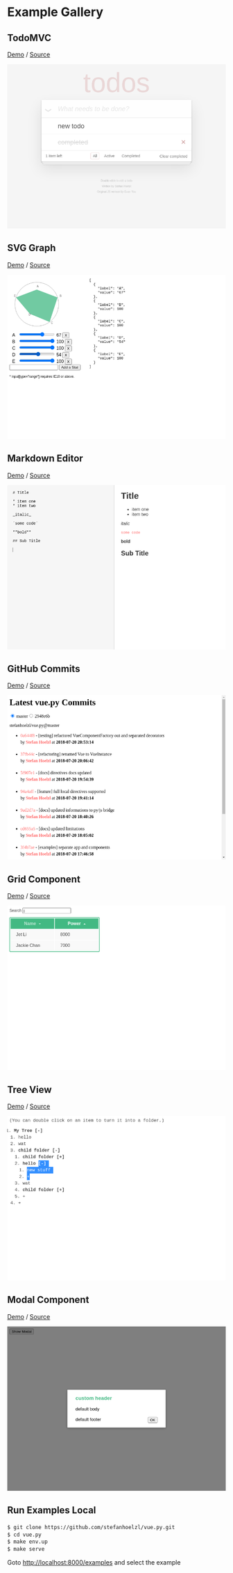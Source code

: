 # Example Gallery

## TodoMVC
[Demo](https://stefanhoelzl.github.io/vue.py/examples/todo_mvc) / [Source](https://github.com/stefanhoelzl/vue.py/tree/master/examples/todo_mvc)

![TodoMVC Screenshot](https://raw.githubusercontent.com/stefanhoelzl/vue.py/gh-pages/examples/todo_mvc/screenshot.png)

## SVG Graph
[Demo](https://stefanhoelzl.github.io/vue.py/examples/svg_graph) / [Source](https://github.com/stefanhoelzl/vue.py/tree/master/examples/svg_graph)

![SVG Graph Screenshot](https://raw.githubusercontent.com/stefanhoelzl/vue.py/gh-pages/examples/svg_graph/screenshot.png)


## Markdown Editor
[Demo](https://stefanhoelzl.github.io/vue.py/examples/markdown_editor) / [Source](https://github.com/stefanhoelzl/vue.py/tree/master/examples/markdown_editor)

![Markdown Editor Screenshot](https://raw.githubusercontent.com/stefanhoelzl/vue.py/gh-pages/examples/markdown_editor/screenshot.png)

## GitHub Commits
[Demo](https://stefanhoelzl.github.io/vue.py/examples/github_commits) / [Source](https://github.com/stefanhoelzl/vue.py/tree/master/examples/github_commits)

![GitHub Commits Screenshot](https://raw.githubusercontent.com/stefanhoelzl/vue.py/gh-pages/examples/github_commits/screenshot.png)

## Grid Component
[Demo](https://stefanhoelzl.github.io/vue.py/examples/grid_component) / [Source](https://github.com/stefanhoelzl/vue.py/tree/master/examples/grid_component)

![Grid Component Screenshot](https://raw.githubusercontent.com/stefanhoelzl/vue.py/gh-pages/examples/grid_component/screenshot.png)

## Tree View
[Demo](https://stefanhoelzl.github.io/vue.py/examples/tree_view) / [Source](https://github.com/stefanhoelzl/vue.py/tree/master/examples/tree_view)

![Tree View Screenshot](https://raw.githubusercontent.com/stefanhoelzl/vue.py/gh-pages/examples/tree_view/screenshot.png)

## Modal Component
[Demo](https://stefanhoelzl.github.io/vue.py/examples/modal_component) / [Source](https://github.com/stefanhoelzl/vue.py/tree/master/examples/modal_component)

![Modal Component Screenshot](https://raw.githubusercontent.com/stefanhoelzl/vue.py/gh-pages/examples/modal_component/screenshot.png)

## Run Examples Local

```bash
$ git clone https://github.com/stefanhoelzl/vue.py.git
$ cd vue.py
$ make env.up
$ make serve
```
Goto [http://localhost:8000/examples](http://localhost:8000/examples) and select the example

